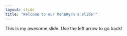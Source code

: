 ```yaml
---
layout: slide
title: "Welcome to our MenaRyan's slide!"
---
```

This is my awesome slide.
Use the left arrow to go back!